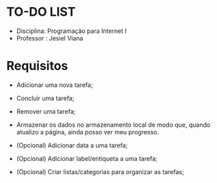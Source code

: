 # TO-DO LIST 

- Disciplina: Programação para Internet I
- Professor : Jesiel Viana

# Requisitos

- Adicionar uma nova tarefa;

- Concluir uma tarefa;

- Remover uma tarefa;

- Armazenar os dados no armazenamento local de modo que, quando atualizo a página, ainda posso ver meu progresso.

- (Opcional) Adicionar data a uma tarefa;

- (Opcional) Adicionar label/entiqueta a uma tarefa;

- (Opcional) Criar listas/categorias para organizar as tarefas;